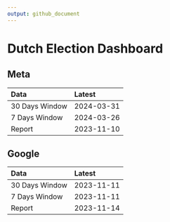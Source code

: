 ```yaml
---
output: github_document
---
```


# Dutch Election Dashboard



## Meta


|Data           |Latest     |
|:--------------|:----------|
|30 Days Window |2024-03-31 |
|7 Days Window  |2024-03-26 |
|Report         |2023-11-10 |

## Google


|Data           |Latest     |
|:--------------|:----------|
|30 Days Window |2023-11-11 |
|7 Days Window  |2023-11-11 |
|Report         |2023-11-14 |
